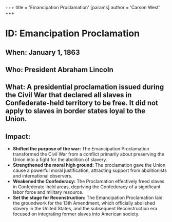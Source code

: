 +++
 title = 'Emancipation Proclamation'
[params]
	author = 'Carson West'
+++
# ID: Emancipation Proclamation

## When: January 1, 1863

## Who: President Abraham Lincoln

## What: A presidential proclamation issued during the Civil War that declared all slaves in Confederate-held territory to be free. It did not apply to slaves in border states loyal to the Union.

## Impact: 
* **Shifted the purpose of the war:**  The Emancipation Proclamation transformed the Civil War from a conflict primarily about preserving the Union into a fight for the abolition of slavery. 
* **Strengthened the moral high ground:** The proclamation gave the Union cause a powerful moral justification, attracting support from abolitionists and international observers. 
* **Weakened the Confederacy:** The Proclamation effectively freed slaves in Confederate-held areas, depriving the Confederacy of a significant labor force and military resource.
* **Set the stage for Reconstruction:** The Emancipation Proclamation laid the groundwork for the 13th Amendment, which officially abolished slavery in the United States, and the subsequent Reconstruction era focused on integrating former slaves into American society. 
